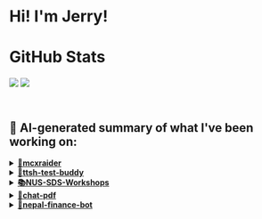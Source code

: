 

# Hi! I'm Jerry!

# GitHub Stats
<p>
  <img align="center" src="https://github-readme-stats.vercel.app/api?username=mcxraider&count_private=true&show_icons=true&theme=github_dark&bg_color=00000099&rank_icon=percentile" />
  <img align="center" src="https://github-readme-stats.vercel.app/api/top-langs/?username=mcxraider&theme=github_dark&bg_color=00000099&exclude_repo=mcxraider.github.io&langs_count=8&size_weight=0.3&count_weight=0.7&hide=css,html&layout=compact" />
</p>
<br>

## 🔨 AI-generated summary of what I've been working on:

  <details>
  <summary><strong><a href="https://github.com/mcxraider/mcxraider">💸mcxraider</a></strong></summary>
  <br/>
  > This repository contains scheduled tasks that generate READMEs automatically using GPT technology for enhancing my Github profile. <br/>
  ------------------------------------------------------------------------------------------------------------------------------ <br/>
  > The repository underwent multiple automated README updates, workflow adjustments, and code refinements, aiming to enhance content quality and functionality.
  </details>
  
  <details>
  <summary><strong><a href="https://github.com/mcxraider/ttsh-test-buddy">🔬ttsh-test-buddy</a></strong></summary>
  <br/>
  > This repository contains a speech-to-speech model designed for TTSH training, aimed at enabling effective communication through speech synthesis technology. <br/>
  ------------------------------------------------------------------------------------------------------------------------------ <br/>
  > The repository ttsh-test-buddy for Speech to speech model saw commits adding further prompting generation, fix naming issues, and enhancing model evaluation with additional datasets and pipeline.
  </details>
  
  <details>
  <summary><strong><a href="https://github.com/mcxraider/NUS-SDS-Workshops">📚NUS-SDS-Workshops</a></strong></summary>
  <br/>
  > This repository contains the primary source code for NUS SDS Workshops's Committee, serving as a hub for collaborative development and organization of workshop-related projects. <br/>
  ------------------------------------------------------------------------------------------------------------------------------ <br/>
  > Commits include final NLP code edits, restructuring file organization, adding contextual bank data, and incorporating chatbot and RAG demo code/classes for NLP workshops.
  </details>
  
  <details>
  <summary><strong><a href="https://github.com/mcxraider/chat-pdf">💬chat-pdf</a></strong></summary>
  <br/>
  > This repository contains advanced techniques for retrieving and generating information from PDF documents, enhancing the process of information extraction and manipulation. <br/>
  ------------------------------------------------------------------------------------------------------------------------------ <br/>
  > The repository "chat-pdf" underwent multiple updates focusing on frontend, editing, linting, memory optimization, and tech stack documentation for PDF generation.
  </details>
  
  <details>
  <summary><strong><a href="https://github.com/mcxraider/nepal-finance-bot">💼nepal-finance-bot</a></strong></summary>
  <br/>
  > This repository contains code for a Nepal finance bot, designed to provide financial information and assistance. <br/>
  ------------------------------------------------------------------------------------------------------------------------------ <br/>
  > The 'nepal-finance-bot' repository underwent various updates and improvements including black linting, API key fixes, error handling enhancements, and new features like proof of payment submission and Google Drive configuration.
  </details>
  
<br>

